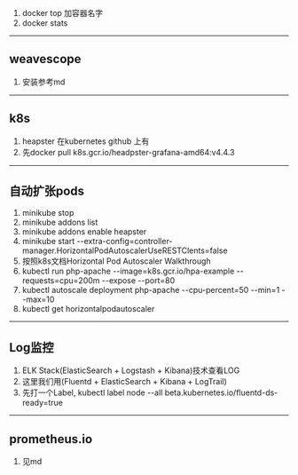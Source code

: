 1. docker top 加容器名字
2. docker stats

---
## weavescope
1. 安装参考md

---
## k8s
1. heapster 在kubernetes github 上有
2. 先docker pull k8s.gcr.io/headpster-grafana-amd64:v4.4.3

---
## 自动扩张pods
1. minikube stop
2. minikube addons list
3. minikube addons enable heapster
4. minikube start --extra-config=controller-manager.HorizontalPodAutoscalerUseRESTClents=false
5. 按照k8s文档Horizontal Pod Autoscaler Walkthrough
6. kubectl run php-apache --image=k8s.gcr.io/hpa-example --requests=cpu=200m --expose --port=80
7. kubectl autoscale deployment php-apache --cpu-percent=50 --min=1 --max=10
8. kubectl get horizontalpodautoscaler 

---
## Log监控
1. ELK Stack(ElasticSearch + Logstash + Kibana)技术查看LOG
2. 这里我们用(Fluentd + ElasticSearch + Kibana + LogTrail)
3. 先打一个Label, kubectl label node --all beta.kubernetes.io/fluentd-ds-ready=true

--- 
##  prometheus.io
1. 见md